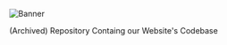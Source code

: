 ![Banner](https://i.imgur.com/NrH8IVq.png)

(Archived) Repository Containg our Website's Codebase<br>
